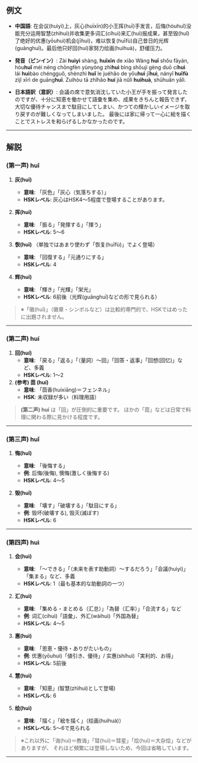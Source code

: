 ## 例文

* **中国語**:
  在会议(huìyì)上，灰心(huīxīn)的小王挥(huī)手发言，后悔(hòuhuǐ)没能充分运用智慧(zhìhuì)并收集更多词汇(cíhuì)来汇(huì)报成果，甚至毁(huǐ)了绝好的优惠(yōuhuì)机会(jīhuì)，难以恢复(huīfù)自己昔日的光辉(guānghuī)。最后他只好回(huí)家努力绘画(huìhuà)，舒缓压力。

* **発音（ピンイン）**:
  Zài **huìyì** shàng, **huīxīn** de xiǎo Wáng **huī** shǒu fāyán,
  hòu**huǐ** méi néng chōngfèn yùnyòng zhì**huì** bìng shōují gèng duō cí**huì** lái **huì**bào chéngguǒ,
  shènzhì **huǐ** le juéhǎo de yōu**huì** jī**huì**,
  nányǐ **huīfù** zìjǐ xīrì de guāng**huī**.
  Zuìhòu tā zhǐhǎo **huí** jiā nǔlì **huìhuà**, shūhuǎn yālì.

* **日本語訳（意訳）**:
  会議の席で意気消沈していた小王が手を振って発言したのですが、十分に知恵を働かせて語彙を集め、成果をきちんと報告できず、大切な優待チャンスまで駄目にしてしまい、かつての輝かしいイメージを取り戻すのが難しくなってしまいました。
  最後には家に帰って一心に絵を描くことでストレスを和らげるしかなかったのです。

---

## 解説
### (第一声) huī

1. **灰(huī)**
   - **意味**: 「灰色」「灰心（気落ちする）」
   - **HSKレベル**: 灰心はHSK4〜5程度で登場することがあります。

2. **挥(huī)**
   - **意味**: 「振る」「発揮する」「揮う」
   - **HSKレベル**: 5〜6

3. **恢(huī)** （単独ではあまり使わず「恢复(huīfù)」でよく登場）
   - **意味**: 「回復する」「元通りにする」
   - **HSKレベル**: 4

4. **辉(huī)**
   - **意味**: 「輝き」「光輝」「栄光」
   - **HSKレベル**: 6前後（光辉(guānghuī)などの形で見られる）

> ※「徽(huī)」（徽章・シンボルなど）は比較的専門的で、HSKではめったに出題されません。

---

### (第二声) huí

1. **回(huí)**
   - **意味**: 「戻る」「返る」「（量詞）〜回」「回答・返事」「回想(回忆)」など、多義
   - **HSKレベル**: 1〜2
2. **(参考) 茴 (huí)**
   - **意味**: 「茴香(huíxiāng)＝フェンネル」
   - **HSK**: 未収録が多い（料理用語）

> **(第二声) huí** は「回」が圧倒的に重要です。
> ほかの「茴」などは日常で料理に関わる際に見かける程度です。

---

### (第三声) huǐ

1. **悔(huǐ)**
   - **意味**: 「後悔する」
   - **例**: 后悔(後悔), 懊悔(激しく後悔する)
   - **HSKレベル**: 4〜5

2. **毁(huǐ)**
   - **意味**: 「壊す」「破壊する」「駄目にする」
   - **例**: 毁坏(破壊する), 毁灭(滅ぼす)
   - **HSKレベル**: 6

---

### (第四声) huì

1. **会(huì)**
   - **意味**: 「〜できる」「（未来を表す助動詞）〜するだろう」「会議(huìyì)」「集まる」など、多義
   - **HSKレベル**: 1（最も基本的な助動詞の一つ）

2. **汇(huì)**
   - **意味**: 「集める・まとめる（汇总）」「為替（汇率）」「合流する」など
   - **例**: 词汇(cíhuì)「語彙」、外汇(wàihuì)「外国為替」
   - **HSKレベル**: 4〜5

3. **惠(huì)**
   - **意味**: 「恩恵・優待・ありがたいもの」
   - **例**: 优惠(yōuhuì)「値引き、優待」/ 实惠(shíhuì)「実利的、お得」
   - **HSKレベル**: 5前後

4. **慧(huì)**
   - **意味**: 「知恵」(智慧(zhìhuì)として登場)
   - **HSKレベル**: 6

5. **绘(huì)**
   - **意味**: 「描く」「絵を描く」（绘画(huìhuà)）
   - **HSKレベル**: 5〜6で見られる

> ※これ以外に「诲(huì)＝教诲」「彗(huì)＝彗星」「烩(huì)＝大杂烩」などがありますが、
>  それほど頻繁には登場しないため、今回は省略しています。

---
